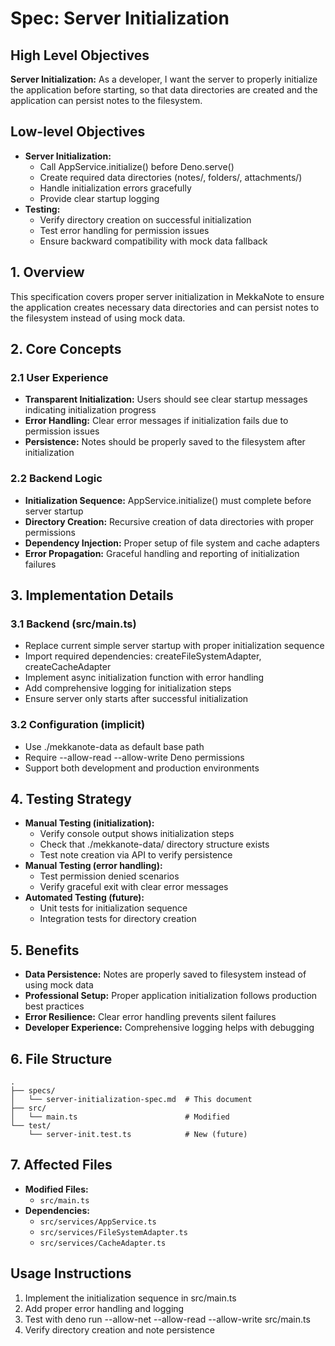 # Spec: Server Initialization

## High Level Objectives

**Server Initialization:**
As a developer, I want the server to properly initialize the application before starting, so that data directories are created and the application can persist notes to the filesystem.

## Low-level Objectives

- **Server Initialization:**
  - Call AppService.initialize() before Deno.serve()
  - Create required data directories (notes/, folders/, attachments/)
  - Handle initialization errors gracefully
  - Provide clear startup logging
- **Testing:**
  - Verify directory creation on successful initialization
  - Test error handling for permission issues
  - Ensure backward compatibility with mock data fallback

## 1. Overview
This specification covers proper server initialization in MekkaNote to ensure the application creates necessary data directories and can persist notes to the filesystem instead of using mock data.

## 2. Core Concepts

### 2.1 User Experience
- **Transparent Initialization:** Users should see clear startup messages indicating initialization progress
- **Error Handling:** Clear error messages if initialization fails due to permission issues
- **Persistence:** Notes should be properly saved to the filesystem after initialization

### 2.2 Backend Logic
- **Initialization Sequence:** AppService.initialize() must complete before server startup
- **Directory Creation:** Recursive creation of data directories with proper permissions
- **Dependency Injection:** Proper setup of file system and cache adapters
- **Error Propagation:** Graceful handling and reporting of initialization failures

## 3. Implementation Details

### 3.1 Backend (src/main.ts)
- Replace current simple server startup with proper initialization sequence
- Import required dependencies: createFileSystemAdapter, createCacheAdapter
- Implement async initialization function with error handling
- Add comprehensive logging for initialization steps
- Ensure server only starts after successful initialization

### 3.2 Configuration (implicit)
- Use ./mekkanote-data as default base path
- Require --allow-read --allow-write Deno permissions
- Support both development and production environments

## 4. Testing Strategy

- **Manual Testing (initialization):**
  - Verify console output shows initialization steps
  - Check that ./mekkanote-data/ directory structure exists
  - Test note creation via API to verify persistence
- **Manual Testing (error handling):**
  - Test permission denied scenarios
  - Verify graceful exit with clear error messages
- **Automated Testing (future):**
  - Unit tests for initialization sequence
  - Integration tests for directory creation

## 5. Benefits

- **Data Persistence:** Notes are properly saved to filesystem instead of using mock data
- **Professional Setup:** Proper application initialization follows production best practices
- **Error Resilience:** Clear error handling prevents silent failures
- **Developer Experience:** Comprehensive logging helps with debugging

## 6. File Structure

```
.
├── specs/
│   └── server-initialization-spec.md  # This document
├── src/
│   └── main.ts                        # Modified
└── test/
    └── server-init.test.ts            # New (future)
```

## 7. Affected Files

- **Modified Files:**
  - `src/main.ts`
- **Dependencies:**
  - `src/services/AppService.ts`
  - `src/services/FileSystemAdapter.ts` 
  - `src/services/CacheAdapter.ts`

## Usage Instructions

1. Implement the initialization sequence in src/main.ts
2. Add proper error handling and logging
3. Test with deno run --allow-net --allow-read --allow-write src/main.ts
4. Verify directory creation and note persistence